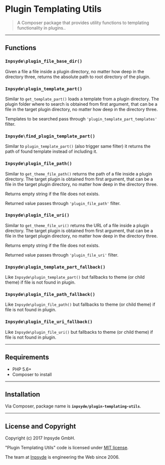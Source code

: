 # Plugin Templating Utils

> A Composer package that provides utility functions to templating functionality in plugins..

---

## Functions


### `Inpsyde\plugin_file_base_dir()`

Given a file a file inside a plugin directory, no matter how deep in the directory three, returns the absolute path
to root directory of the plugin.


### `Inpsyde\plugin_template_part()`

Similar to `get_template_part()` loads a template from a plugin directory.
The plugin folder where to search is obtained from first argument, that can be a file in the target plugin directory,
no matter how deep in the directory three.

Templates to be searched pass through `'plugin_template_part_templates'` filter.


### `Inpsyde\find_plugin_template_part()`

Similar to `plugin_template_part()` (also trigger same filter) it returns the path of found template instead of including it.


### `Inpsyde\plugin_file_path()`

Similar to `get_theme_file_path()` returns the path of a file inside a plugin directory.
The target plugin is obtained from first argument, that can be a file in the target plugin directory,
no matter how deep in the directory three.

Returns empty string if the file does not exists.

Returned value passes through `'plugin_file_path'` filter.


### `Inpsyde\plugin_file_uri()`

Similar to `get_theme_file_uri()` returns the URL of a file inside a plugin directory.
The target plugin is obtained from first argument, that can be a file in the target plugin directory,
no matter how deep in the directory three.

Returns empty string if the file does not exists.

Returned value passes through `'plugin_file_uri'` filter.  


### `Inpsyde\plugin_template_part_fallback()`

Like `Inpsyde\plugin_template_part()` but fallbacks to theme (or child theme) if file is not found in plugin.


### `Inpsyde\plugin_file_path_fallback()`

Like `Inpsyde\plugin_file_path()` but fallbacks to theme (or child theme) if file is not found in plugin.


### `Inpsyde\plugin_file_uri_fallback()`

Like `Inpsyde\plugin_file_uri()` but fallbacks to theme (or child theme) if file is not found in plugin.

---

## Requirements

- PHP 5.6+
- Composer to install

---

## Installation

Via Composer, package name is **`inpsyde/plugin-templating-utils`**.

---

## License and Copyright

Copyright (c) 2017 Inpsyde GmbH.

"Plugin Templating Utils" code is licensed under [MIT license](https://opensource.org/licenses/MIT).

The team at [Inpsyde](https://inpsyde.com) is engineering the Web since 2006.
